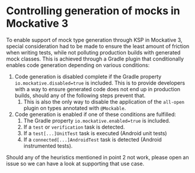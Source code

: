 # Controlling generation of mocks in Mockative 3

To enable support of mock type generation through KSP in Mockative 3, special consideration had to be made to ensure 
the least amount of friction when writing tests, while not polluting production builds with generated mock classes. 
This is achieved through a Gradle plugin that conditionally enables code generation depending on various conditions:

1. Code generation is disabled complete if the Gradle property `io.mockative.disabled=true` is included. This is to 
   provide developers with a way to ensure generated code does not end up in production builds, should any of the 
   following steps prevent that.
   1. This is also the only way to disable the application of the `all-open` plugin on types annotated with `@Mockable`.
2. Code generation is enabled if one of these conditions are fulfilled:
   1. The Gradle property `io.mockative.enabled=true` is included.
   2. If a `test` or `verification` task is detected.
   3. If a `test[...]UnitTest` task is executed (Android unit tests)
   4. If a `connected[...]AndroidTest` task is detected (Android instrumented tests).

Should any of the heuristics mentioned in point 2 not work, please open an issue so we can have a look at supporting 
that use case.
